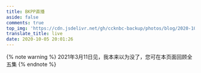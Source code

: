```yaml
---
title: BKPP直播
aside: false
comments: true
top_img: 'https://cdn.jsdelivr.net/gh/ccknbc-backup/photos/blog/2020-10-05~20_05_58.webp'
translate_title: live
date: 2020-10-05 20:01:26
---
```

<!-- {% note warning %} 视频存储与加速感谢阿里[teambition](https://www.teambition.com/)提供支持 {% endnote %} -->

{% note warning %} 2021年3月11日见，我本来以为没了，您可在本页面回顾全五集 {% endnote %}

<!-- <div id="dplayer-live"></div>
<script src="https://cdn.jsdelivr.net/npm/flv.js"></script>
<script src="https://cdn.jsdelivr.net/npm/hls.js"></script>
<script src="https://cdn.jsdelivr.net/gh/MoePlayer/DPlayer/dist/DPlayer.min.js"></script>
<script>
const dp_live = new DPlayer({
    container: document.getElementById('dplayer-live'),
    autoplay: false,
    theme: '#8fbc8f',
    preload: 'auto',
    volume: 1,
    mutex: true,
    live: false,
    screenshot: true,
    // danmaku: {
    //     id: 'CCKNBC-BKPPLIVEEP4',
    //     api: 'https://danmu.u2sb.top/api/danmu/dplayer/',
    // },
    video: {
        quality: [
            // {
            //     name: 'EP.5预告 临时',
            //     url: 'https://www.teambition.com/api/works/5fb32da9d3af53004488d6ee/download/%E0%B8%95%E0%B8%B1%E0%B8%A7%E0%B8%AD%E0%B8%A2%E0%B9%88%E0%B8%B2%E0%B8%87%20EP.5%20-%20%E0%B9%81%E0%B8%9B%E0%B8%A5%E0%B8%A3%E0%B8%B1%E0%B8%81%E0%B8%89%E0%B8%B1%E0%B8%99%E0%B8%94%E0%B9%89%E0%B8%A7%E0%B8%A2%E0%B9%83%E0%B8%88%E0%B9%80%E0%B8%98%E0%B8%AD.mp4?signature=eyJhbGciOiJIUzI1NiJ9.eyJfd29ya0lkIjoiNWZiMzJkYTlkM2FmNTMwMDQ0ODhkNmVlIiwiZmlsZUtleSI6IjMzMXo5YjlmOWE5ZWVkN2M2MGQ3NDNjZjk2NmY5OGZmNjVjNiIsIl91c2VySWQiOiI1ZjY3ZWMwNWYyYmIxNTAwNTg3MWFkY2UiLCJleHAiOjE2MDU5MjQ3NzksInN0b3JhZ2UiOiJzdHJpa2VyLWh6In0.s5cWHI6pOUgt_F9qizc4nPrFNI-rpqLm2goRoQs8-2A&_versionId=5fb32da9d3af53004488d6ef',
            //     type: 'auto',
            // },
            // {
            //     name: 'LINE TV 1080P',
            //     url: 'https://livecloud.akamaized.net/linetv/lip2_sg/snmssgpu0001e1/ekvgvxawnxi3l8h8fzrskntpad7mknfmlu/hdntl=exp=1605823129~acl=*%2fekvgvxawnxi3l8h8fzrskntpad7mknfmlu%2f*~data=hdntl~hmac=ce4abf7d78a51cb2c61eff503f56ab9023e22b8459e576ceb53612ab3d868229/chunklist_1080l.m3u8?hdnts=st=1605790621~exp=1605823021~acl=*/ekvgvxawnxi3l8h8fzrskntpad7mknfmlu/*~hmac=c11adef354e45de15d67e1b05e678efee5877b02662f4ae8fab927dad63b2454',
            //     type: 'auto',
            // },
            // {
            //     name: '天府 1080P',
            //     url: 'https://hw-flv.yy.com/live/15013_xv_1382648421_1382648421_0_0_0-15013_xa_1382648421_1382648421_0_0_0-0-0-2-10682481-32-1605787806481095.flv?codec=orig&appid=15013&secret=0b29c12b85b2767209234bb59970311c&t=1605792260&r=enter&playeruid=2104730406',
            //     type: 'auto',
            // },
            // {
            //     name: '确认后再切换',
            //     url: 'https://test-streams.mux.dev/x36xhzz/x36xhzz.m3u8',
            //     type: 'auto',
            // },
            {
                name: '等待时间动画',
                url: 'https://test-streams.mux.dev/x36xhzz/x36xhzz.m3u8',
                type: 'auto',
            },
            {
                name: '天府EP.1',
                url: 'https://od.ccknbc.cc/bkpp/%E5%89%A7%E9%9B%86/Part1/EP.1/%E5%A4%A9%E5%BA%9C%E6%B3%B0%E5%89%A7%E5%AD%97%E5%B9%95%E7%BB%84/%E4%BB%A5%E4%BD%A0%E7%9A%84%E5%BF%83%E8%AF%A0%E9%87%8A%E6%88%91%E7%9A%84%E7%88%B1%20EP1%201080P.mp4',
                type: 'auto',
            },
            {
                name: '喜翻EP.1',
                url: 'https://od.ccknbc.cc/bkpp/%E5%89%A7%E9%9B%86/Part1/EP.1/%E5%96%9C%E7%BF%BB%E8%AF%91%E5%88%B6%E7%BB%84/%E6%B3%B0%E5%89%A7%E3%80%8A%E4%B8%80%E5%BF%83%E4%B8%80%E8%AF%91%E3%80%8B%E7%AC%AC01%E9%9B%86%E4%B8%AD%E5%AD%97%E7%89%88%40%E5%96%9C%E7%BF%BB%E8%AF%91%E5%88%B6%E7%BB%84.mp4',
                type: 'auto',
            },
            {
                name: '天府EP.2',
                url: 'https://od.ccknbc.cc/bkpp/%E5%89%A7%E9%9B%86/Part1/EP.2/%E5%A4%A9%E5%BA%9C%E6%B3%B0%E5%89%A7%E5%AD%97%E5%B9%95%E7%BB%84/%E4%BB%A5%E4%BD%A0%E7%9A%84%E5%BF%83%E8%AF%A0%E9%87%8A%E6%88%91%E7%9A%84%E7%88%B1%20EP2%201080P.mp4',
                type: 'auto',
            },
            {
                name: '喜翻EP.2',
                url: 'https://od.ccknbc.cc/bkpp/%E5%89%A7%E9%9B%86/Part1/EP.2/%E5%96%9C%E7%BF%BB%E8%AF%91%E5%88%B6%E7%BB%84/%E6%B3%B0%E5%89%A7%E3%80%8A%E4%B8%80%E5%BF%83%E4%B8%80%E8%AF%91%E3%80%8B%E7%AC%AC02%E9%9B%86%E4%B8%AD%E5%AD%97%E7%89%88%40%E5%96%9C%E7%BF%BB%E8%AF%91%E5%88%B6%E7%BB%84.mp4',
                type: 'auto',
            },
            {
                name: '天府EP.3',
                url: 'https://od.ccknbc.cc/bkpp/%E5%89%A7%E9%9B%86/Part1/EP.3/%E5%A4%A9%E5%BA%9C%E6%B3%B0%E5%89%A7%E5%AD%97%E5%B9%95%E7%BB%84/%E4%BB%A5%E4%BD%A0%E7%9A%84%E5%BF%83%E8%AF%A0%E9%87%8A%E6%88%91%E7%9A%84%E7%88%B1%20EP3%201080P.mp4',
                type: 'auto',
            },
            {
                name: '喜翻EP.3',
                url: 'https://od.ccknbc.cc/bkpp/%E5%89%A7%E9%9B%86/Part1/EP.3/%E5%96%9C%E7%BF%BB%E8%AF%91%E5%88%B6%E7%BB%84/%E6%B3%B0%E5%89%A7%E3%80%8A%E4%B8%80%E5%BF%83%E4%B8%80%E8%AF%91%E3%80%8B%E7%AC%AC03%E9%9B%86%E4%B8%AD%E5%AD%97%E7%89%88%40%E5%96%9C%E7%BF%BB%E8%AF%91%E5%88%B6%E7%BB%84.mp4',
                type: 'auto',
            },
            {
                name: '天府EP.4',
                url: 'https://od.ccknbc.cc/bkpp/%E5%89%A7%E9%9B%86/Part1/EP.4/%E5%A4%A9%E5%BA%9C%E6%B3%B0%E5%89%A7%E5%AD%97%E5%B9%95%E7%BB%84/%E4%BB%A5%E4%BD%A0%E7%9A%84%E5%BF%83%E8%AF%A0%E9%87%8A%E6%88%91%E7%9A%84%E7%88%B1%20EP4%201080P.mp4',
                type: 'auto',
            },
            {
                name: '喜翻EP.4',
                url: 'https://od.ccknbc.cc/bkpp/%E5%89%A7%E9%9B%86/Part1/EP.4/%E5%96%9C%E7%BF%BB%E8%AF%91%E5%88%B6%E7%BB%84/%E6%B3%B0%E5%89%A7%E3%80%8A%E4%B8%80%E5%BF%83%E4%B8%80%E8%AF%91%E3%80%8B%E7%AC%AC04%E9%9B%86%E4%B8%AD%E5%AD%97%E7%89%88%40%E5%96%9C%E7%BF%BB%E8%AF%91%E5%88%B6%E7%BB%84.mp4',
                type: 'auto',
            },
            {
                name: '天府EP.5',
                url: 'https://od.ccknbc.cc/bkpp/%E5%89%A7%E9%9B%86/Part1/EP.5%28Final%29/%E5%A4%A9%E5%BA%9C%E6%B3%B0%E5%89%A7%E5%AD%97%E5%B9%95%E7%BB%84/%E4%BB%A5%E4%BD%A0%E7%9A%84%E5%BF%83%E8%AF%A0%E9%87%8A%E6%88%91%E7%9A%84%E7%88%B1%20EP5%201080P.mp4',
                type: 'auto',
            },
            {
                name: '喜翻EP.5',
                url: 'https://od.ccknbc.cc/bkpp/%E5%89%A7%E9%9B%86/Part1/EP.5%28Final%29/%E5%96%9C%E7%BF%BB%E8%AF%91%E5%88%B6%E7%BB%84/%E6%B3%B0%E5%89%A7%E3%80%8A%E4%B8%80%E5%BF%83%E4%B8%80%E8%AF%91%E3%80%8B%E7%AC%AC05%E9%9B%86%E4%B8%AD%E5%AD%97%E7%89%88%40%E5%96%9C%E7%BF%BB%E8%AF%91%E5%88%B6%E7%BB%84.mp4',
                type: 'auto',
            },           
        ],
        defaultQuality: 0,
        pic: 'https://cdn.jsdelivr.net/gh/ccknbc-backup/photos/blog/2020-10-05~20_05_58.webp',
    },
});
</script></br> -->
<!-- </br>
<div class="artplayer-app" style="width:100%;height:480px;center"></div>
        <script src="https://cdn.jsdelivr.net/npm/artplayer/dist/artplayer.js"></script>
        <script>
            var art = new Artplayer({
            container: '.artplayer-app',
            // url: 'https://file.nmb.show/down.php/86c301fbc6183f50fb0487e13e5a1f64.mp4',
            // url: 'https://www.teambition.com/api/works/5fb28808d902bb00449d62fa/download/Three%20Man%20Down%20(The%20Remake)%20-%20%E0%B8%99%E0%B8%AD%E0%B8%99%E0%B9%84%E0%B8%A1%E0%B9%88%E0%B8%AB%E0%B8%A5%E0%B8%B1%E0%B8%9A.mp4?signature=eyJhbGciOiJIUzI1NiJ9.eyJfd29ya0lkIjoiNWZiMjg4MDhkOTAyYmIwMDQ0OWQ2MmZhIiwiZmlsZUtleSI6IjMzMXphMWU4NjgxNTIxMmE4ZDE1YTMyYmI1MzhmODQ1MWEwYiIsIl91c2VySWQiOiI1ZjY3ZWMwNWYyYmIxNTAwNTg3MWFkY2UiLCJleHAiOjE2MDU3MDg1NjMsInN0b3JhZ2UiOiJzdHJpa2VyLWh6In0.HwlyMLpvm5KlRbdeKPQj3ZJ2nGGJJ-k74yZAzpYFHDA&_versionId=5fb28808d902bb00449d62fb',
            url: 'https://www.teambition.com/api/works/5fb32da9d3af53004488d6ee/download/%E0%B8%95%E0%B8%B1%E0%B8%A7%E0%B8%AD%E0%B8%A2%E0%B9%88%E0%B8%B2%E0%B8%87%20EP.5%20-%20%E0%B9%81%E0%B8%9B%E0%B8%A5%E0%B8%A3%E0%B8%B1%E0%B8%81%E0%B8%89%E0%B8%B1%E0%B8%99%E0%B8%94%E0%B9%89%E0%B8%A7%E0%B8%A2%E0%B9%83%E0%B8%88%E0%B9%80%E0%B8%98%E0%B8%AD.mp4?signature=eyJhbGciOiJIUzI1NiJ9.eyJfd29ya0lkIjoiNWZiMzJkYTlkM2FmNTMwMDQ0ODhkNmVlIiwiZmlsZUtleSI6IjMzMXo5YjlmOWE5ZWVkN2M2MGQ3NDNjZjk2NmY5OGZmNjVjNiIsIl91c2VySWQiOiI1ZjY3ZWMwNWYyYmIxNTAwNTg3MWFkY2UiLCJleHAiOjE2MDU3NTEzNjgsInN0b3JhZ2UiOiJzdHJpa2VyLWh6In0.AQLXy-t1BzdoWJS3tfnLBSKhM86KhOPO3tsm1OPzET8&_versionId=5fb32da9d3af53004488d6ef',
            title: '夜不能寐',
            poster: 'https://img.gejiba.com/images/53a01f7d9962c75dd78fda615a0bc7dd.jpg',
            volume: 1,
            isLive: false,
            muted: false,
            autoplay: false,
            pip: true,
            autoSize: true,
            autoMini: true,
            screenshot: false,
            setting: true,
            loop: false,
            flip: true,
            rotate: true,
            playbackRate: true,
            aspectRatio: true,
            fullscreen: true,
            fullscreenWeb: true,
            subtitleOffset: true,
            miniProgressBar: true,
            localVideo: true,
            localSubtitle: true,
            networkMonitor: false,
            mutex: true,
            light: true,
            backdrop: true,
            theme: '#8fbc8f',
            lang: navigator.language.toLowerCase(),
            // subtitle: {
            //     url: 'https://cdn.jsdelivr.net/gh/ccknbc-backup/photos/blog/2020-11-09~10_24_06.srt',
            //     style: {
            //         color: 'rgb(92, 184, 92)',
            //         'font-size': '30px',
            //     },
            //     encoding: 'utf-8',
            //     bilingual: true,
            // },
            quality: [
        {
            default: true,
            name: '第5集预告 4K',
            url: 'https://www.teambition.com/api/works/5fb32da9d3af53004488d6ee/download/%E0%B8%95%E0%B8%B1%E0%B8%A7%E0%B8%AD%E0%B8%A2%E0%B9%88%E0%B8%B2%E0%B8%87%20EP.5%20-%20%E0%B9%81%E0%B8%9B%E0%B8%A5%E0%B8%A3%E0%B8%B1%E0%B8%81%E0%B8%89%E0%B8%B1%E0%B8%99%E0%B8%94%E0%B9%89%E0%B8%A7%E0%B8%A2%E0%B9%83%E0%B8%88%E0%B9%80%E0%B8%98%E0%B8%AD.mp4?signature=eyJhbGciOiJIUzI1NiJ9.eyJfd29ya0lkIjoiNWZiMzJkYTlkM2FmNTMwMDQ0ODhkNmVlIiwiZmlsZUtleSI6IjMzMXo5YjlmOWE5ZWVkN2M2MGQ3NDNjZjk2NmY5OGZmNjVjNiIsIl91c2VySWQiOiI1ZjY3ZWMwNWYyYmIxNTAwNTg3MWFkY2UiLCJleHAiOjE2MDU3NTEzNjgsInN0b3JhZ2UiOiJzdHJpa2VyLWh6In0.AQLXy-t1BzdoWJS3tfnLBSKhM86KhOPO3tsm1OPzET8&_versionId=5fb32da9d3af53004488d6ef',
        },
        {
            name: '天府第4集 4K',
            url: 'https://www.teambition.com/api/works/5fb280631ff34d004481c19d/download/%E4%BB%A5%E4%BD%A0%E7%9A%84%E5%BF%83%E8%AF%A0%E9%87%8A%E6%88%91%E7%9A%84%E7%88%B1%20EP4%204K.mp4?signature=eyJhbGciOiJIUzI1NiJ9.eyJfd29ya0lkIjoiNWZiMjgwNjMxZmYzNGQwMDQ0ODFjMTlkIiwiZmlsZUtleSI6IjMzMXoyZTAwNTI4ZjRlYzFkMDJkMzM5YzI3MDVlNWZhNjM0YSIsIl91c2VySWQiOiI1ZjY3ZWMwNWYyYmIxNTAwNTg3MWFkY2UiLCJleHAiOjE2MDU3NTEyMzQsInN0b3JhZ2UiOiJzdHJpa2VyLWh6In0.RrxyoCf6FlchkNlv_TWxKtsJ7t4c6yDcqAfXmHOvOdU&_versionId=5fb280631ff34d004481c19e',
        },
    ],
        });
        </script>
使用第二个播放器请切换浏览器UA为电脑版，以获得完整功能（比如画中画） -->

<!-- <iframe src="https://chat.getloli.com/room/@bkpp?title=BKPP直播聊天" scrolling="no" frameborder="0"  width="100%" height="auto"></iframe> -->

<!-- {% note success %} 周四晚间9点记得刷新网页收看直播，这里不开启弹幕，因为就十来人专心看算了，并提供官方直播线路和天府直播线路供大家切换，如果本页面观看不畅，您可刷新后重试，等待期间您可回顾第4集内容或听听OST {% endnote %}

<div class="btn-center">
{% btn 'https://tv.line.me/special/live/4086',第5集官方直播页面（泰国IP）,far fa-hand-point-right,outline green larger %}
</div> -->
<!-- ## 网易(有歌词翻译) -->
<!-- {% meting "5321262221" "netease" "playlist" "mutex:true" "preload:auto" "theme:#8fbc8f" "volume:1" %} -->
<!-- ## 虾米（高品质）
{% meting "1288173153" "xiami" "playlist" "mutex:true" "preload:auto" "theme:#8fbc8f" "volume:1" %} -->